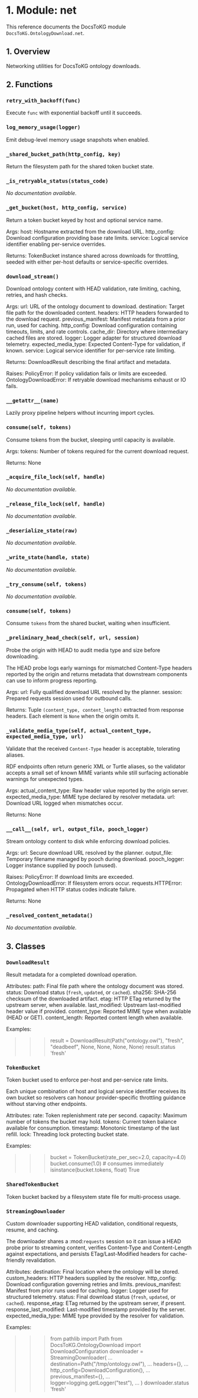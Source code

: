 # 1. Module: net

This reference documents the DocsToKG module ``DocsToKG.OntologyDownload.net``.

## 1. Overview

Networking utilities for DocsToKG ontology downloads.

## 2. Functions

### `retry_with_backoff(func)`

Execute ``func`` with exponential backoff until it succeeds.

### `log_memory_usage(logger)`

Emit debug-level memory usage snapshots when enabled.

### `_shared_bucket_path(http_config, key)`

Return the filesystem path for the shared token bucket state.

### `_is_retryable_status(status_code)`

*No documentation available.*

### `_get_bucket(host, http_config, service)`

Return a token bucket keyed by host and optional service name.

Args:
host: Hostname extracted from the download URL.
http_config: Download configuration providing base rate limits.
service: Logical service identifier enabling per-service overrides.

Returns:
TokenBucket instance shared across downloads for throttling, seeded
with either per-host defaults or service-specific overrides.

### `download_stream()`

Download ontology content with HEAD validation, rate limiting, caching, retries, and hash checks.

Args:
url: URL of the ontology document to download.
destination: Target file path for the downloaded content.
headers: HTTP headers forwarded to the download request.
previous_manifest: Manifest metadata from a prior run, used for caching.
http_config: Download configuration containing timeouts, limits, and rate controls.
cache_dir: Directory where intermediary cached files are stored.
logger: Logger adapter for structured download telemetry.
expected_media_type: Expected Content-Type for validation, if known.
service: Logical service identifier for per-service rate limiting.

Returns:
DownloadResult describing the final artifact and metadata.

Raises:
PolicyError: If policy validation fails or limits are exceeded.
OntologyDownloadError: If retryable download mechanisms exhaust or IO fails.

### `__getattr__(name)`

Lazily proxy pipeline helpers without incurring import cycles.

### `consume(self, tokens)`

Consume tokens from the bucket, sleeping until capacity is available.

Args:
tokens: Number of tokens required for the current download request.

Returns:
None

### `_acquire_file_lock(self, handle)`

*No documentation available.*

### `_release_file_lock(self, handle)`

*No documentation available.*

### `_deserialize_state(raw)`

*No documentation available.*

### `_write_state(handle, state)`

*No documentation available.*

### `_try_consume(self, tokens)`

*No documentation available.*

### `consume(self, tokens)`

Consume ``tokens`` from the shared bucket, waiting when insufficient.

### `_preliminary_head_check(self, url, session)`

Probe the origin with HEAD to audit media type and size before downloading.

The HEAD probe logs early warnings for mismatched Content-Type headers reported by the origin and returns metadata that downstream components can use to inform progress reporting.

Args:
url: Fully qualified download URL resolved by the planner.
session: Prepared requests session used for outbound calls.

Returns:
Tuple ``(content_type, content_length)`` extracted from response
headers. Each element is ``None`` when the origin omits it.

### `_validate_media_type(self, actual_content_type, expected_media_type, url)`

Validate that the received ``Content-Type`` header is acceptable, tolerating aliases.

RDF endpoints often return generic XML or Turtle aliases, so the
validator accepts a small set of known MIME variants while still
surfacing actionable warnings for unexpected types.

Args:
actual_content_type: Raw header value reported by the origin server.
expected_media_type: MIME type declared by resolver metadata.
url: Download URL logged when mismatches occur.

Returns:
None

### `__call__(self, url, output_file, pooch_logger)`

Stream ontology content to disk while enforcing download policies.

Args:
url: Secure download URL resolved by the planner.
output_file: Temporary filename managed by pooch during download.
pooch_logger: Logger instance supplied by pooch (unused).

Raises:
PolicyError: If download limits are exceeded.
OntologyDownloadError: If filesystem errors occur.
requests.HTTPError: Propagated when HTTP status codes indicate failure.

Returns:
None

### `_resolved_content_metadata()`

*No documentation available.*

## 3. Classes

### `DownloadResult`

Result metadata for a completed download operation.

Attributes:
path: Final file path where the ontology document was stored.
status: Download status (`fresh`, `updated`, or `cached`).
sha256: SHA-256 checksum of the downloaded artifact.
etag: HTTP ETag returned by the upstream server, when available.
last_modified: Upstream last-modified header value if provided.
content_type: Reported MIME type when available (HEAD or GET).
content_length: Reported content length when available.

Examples:
>>> result = DownloadResult(Path("ontology.owl"), "fresh", "deadbeef", None, None, None, None)
>>> result.status
'fresh'

### `TokenBucket`

Token bucket used to enforce per-host and per-service rate limits.

Each unique combination of host and logical service identifier receives
its own bucket so resolvers can honour provider-specific throttling
guidance without starving other endpoints.

Attributes:
rate: Token replenishment rate per second.
capacity: Maximum number of tokens the bucket may hold.
tokens: Current token balance available for consumption.
timestamp: Monotonic timestamp of the last refill.
lock: Threading lock protecting bucket state.

Examples:
>>> bucket = TokenBucket(rate_per_sec=2.0, capacity=4.0)
>>> bucket.consume(1.0)  # consumes immediately
>>> isinstance(bucket.tokens, float)
True

### `SharedTokenBucket`

Token bucket backed by a filesystem state file for multi-process usage.

### `StreamingDownloader`

Custom downloader supporting HEAD validation, conditional requests, resume, and caching.

The downloader shares a :mod:`requests` session so it can issue a HEAD probe
prior to streaming content, verifies Content-Type and Content-Length against
expectations, and persists ETag/Last-Modified headers for cache-friendly
revalidation.

Attributes:
destination: Final location where the ontology will be stored.
custom_headers: HTTP headers supplied by the resolver.
http_config: Download configuration governing retries and limits.
previous_manifest: Manifest from prior runs used for caching.
logger: Logger used for structured telemetry.
status: Final download status (`fresh`, `updated`, or `cached`).
response_etag: ETag returned by the upstream server, if present.
response_last_modified: Last-modified timestamp provided by the server.
expected_media_type: MIME type provided by the resolver for validation.

Examples:
>>> from pathlib import Path
>>> from DocsToKG.OntologyDownload import DownloadConfiguration
>>> downloader = StreamingDownloader(
...     destination=Path("/tmp/ontology.owl"),
...     headers={},
...     http_config=DownloadConfiguration(),
...     previous_manifest={},
...     logger=logging.getLogger("test"),
... )
>>> downloader.status
'fresh'
